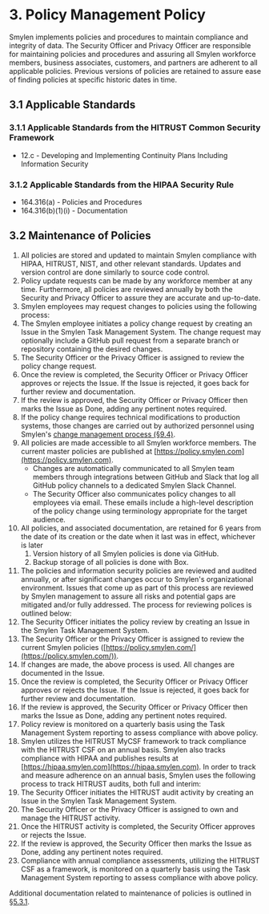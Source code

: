 # 3. Policy Management Policy

Smylen implements policies and procedures to maintain compliance and integrity of data. The Security Officer and Privacy Officer are responsible for maintaining policies and procedures and assuring all Smylen workforce members, business associates, customers, and partners are adherent to all applicable policies. Previous versions of policies are retained to assure ease of finding policies at specific historic dates in time.

## 3.1 Applicable Standards

### 3.1.1 Applicable Standards from the HITRUST Common Security Framework

* 12.c - Developing and Implementing Continuity Plans Including Information Security

### 3.1.2 Applicable Standards from the HIPAA Security Rule

* 164.316(a) - Policies and Procedures
* 164.316(b)(1)(i) - Documentation

## 3.2 Maintenance of Policies

1. All policies are stored and updated to maintain Smylen compliance with HIPAA, HITRUST, NIST, and other relevant standards. Updates and version control are done similarly to source code control.
2. Policy update requests can be made by any workforce member at any time. Furthermore, all policies are reviewed annually by both the Security and Privacy Officer to assure they are accurate and up-to-date.
3. Smylen employees may request changes to policies using the following process:
  1. The Smylen employee initiates a policy change request by creating an Issue in the Smylen Task Management System. The change request may optionally include a GitHub pull request from a separate branch or repository containing the desired changes.
  2. The Security Officer or the Privacy Officer is assigned to review the policy change request.
  3. Once the review is completed, the Security Officer or Privacy Officer approves or rejects the Issue. If the Issue is rejected, it goes back for further review and documentation.
  4. If the review is approved, the Security Officer or Privacy Officer then marks the Issue as Done, adding any pertinent notes required.
  5. If the policy change requires technical modifications to production systems, those changes are carried out by authorized personnel using Smylen's [change management process (§9.4)](#9.4-changing-existing-systems).
4. All policies are made accessible to all Smylen workforce members. The current master policies are published at [https://policy.smylen.com](https://policy.smylen.com).
   * Changes are automatically communicated to all Smylen team members through integrations between GitHub and Slack that log all GitHub policy channels to a dedicated Smylen Slack Channel.
   * The Security Officer also communicates policy changes to all employees via email. These emails include a high-level description of the policy change using terminology appropriate for the target audience.
5. All policies, and associated documentation, are retained for 6 years from the date of its creation or the date when it last was in effect, whichever is later
   1. Version history of all Smylen policies is done via GitHub.
   2. Backup storage of all policies is done with Box.
6. The policies and information security policies are reviewed and audited annually, or after significant changes occur to Smylen's organizational environment. Issues that come up as part of this process are reviewed by Smylen management to assure all risks and potential gaps are mitigated and/or fully addressed. The process for reviewing polices is outlined below:
  1. The Security Officer initiates the policy review by creating an Issue in the Smylen Task Management System.
  2. The Security Officer or the Privacy Officer is assigned to review the current Smylen policies ([https://policy.smylen.com/](https://policy.smylen.com/)).
  3. If changes are made, the above process is used. All changes are documented in the Issue.
  4. Once the review is completed, the Security Officer or Privacy Officer approves or rejects the Issue. If the Issue is rejected, it goes back for further review and documentation.
  5. If the review is approved, the Security Officer or Privacy Officer then marks the Issue as Done, adding any pertinent notes required.
  6. Policy review is monitored on a quarterly basis using the Task Management System reporting to assess compliance with above policy.
7. Smylen utilizes the HITRUST MyCSF framework to track compliance with the HITRUST CSF on an annual basis. Smylen also tracks compliance with HIPAA and publishes results at [https://hipaa.smylen.com](https://hipaa.smylen.com). In order to track and measure adherence on an annual basis, Smylen uses the following process to track HITRUST audits, both full and interim:
  1. The Security Officer initiates the HITRUST audit activity by creating an Issue in the Smylen Task Management System.
  2. The Security Officer or the Privacy Officer is assigned to own and manage the HITRUST activity.
  3. Once the HITRUST activity is completed, the Security Officer approves or rejects the Issue.
  5. If the review is approved, the Security Officer then marks the Issue as Done, adding any pertinent notes required.
  6. Compliance with annual compliance assessments, utilizing the HITRUST CSF as a framework, is monitored on a quarterly basis using the Task Management System reporting to assess compliance with above policy.

Additional documentation related to maintenance of policies is outlined in [§5.3.1](#5.3-security-officer).
